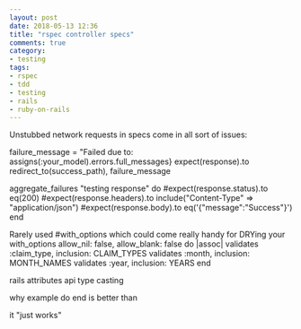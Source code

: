 ```yaml
---
layout: post
date: 2018-05-13 12:36
title: "rspec controller specs"
comments: true
category: 
- testing
tags:
- rspec
- tdd
- testing
- rails
- ruby-on-rails
---
```


Unstubbed network requests in specs come in all sort of issues:

failure_message = "Failed due to: assigns(:your_model).errors.full_messages}
expect(response).to redirect_to(success_path), failure_message

aggregate_failures "testing response" do
  #expect(response.status).to eq(200)
  #expect(response.headers).to include("Content-Type" => "application/json")
  #expect(response.body).to eq('{"message":"Success"}')
end


Rarely used #with_options which could come really handy for DRYing your
  with_options allow_nil: false, allow_blank: false do |assoc|
    validates :claim_type, inclusion: CLAIM_TYPES
    validates :month, inclusion: MONTH_NAMES
    validates :year, inclusion: YEARS
  end



rails attributes api type casting


why
example do
end
is better than

it "just works"
